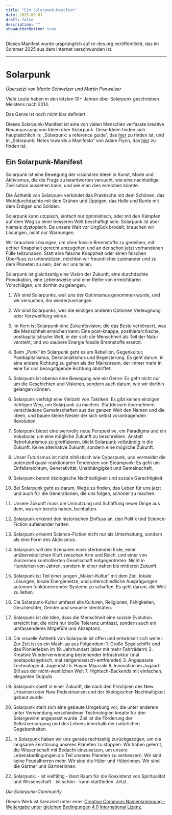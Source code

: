 ```yaml
---
title: "Ein Solarpunk-Manifest"
date: 2025-09-01
draft: false
description: ""
showAuthorBottom: true
---
```


Dieses Manifest wurde ursprünglich auf re-des.org veröffentlicht, das im Sommer 2025 aus dem Internet verschwunden ist.

---

# Solarpunk

_Übersetzt von Martin Schweizer_ _und Martin Ponweiser_

Viele Leute haben in den letzten 10+ Jahren über Solarpunk geschrieben. Meistens nach 2014.

Das Genre ist noch nicht klar definiert.

Dieses Solarpunk-Manifest ist eine von vielen Menschen verfasste kreative Neuanpassung von Ideen über Solarpunk. Diese Ideen finden sich hauptsächlich in: „Solarpunk: a reference guide“, das [hier](https://medium.com/solarpunks/solarpunk-a-reference-guide-8bcf18871965) zu finden ist, und in „Solarpunk: Notes towards a Manifesto“ von Adam Flynn, das [hier](https://hieroglyph.asu.edu/2014/09/solarpunk-notes-toward-a-manifesto/) zu finden ist.

## Ein Solarpunk-Manifest

Solarpunk ist eine Bewegung der visionären Ideen in Kunst, Mode und Aktivismus, die die Frage zu beantworten versucht, wie eine nachhaltige Zivilisation aussehen kann, und wie man dies erreichen könnte.

Die Ästhetik von Solarpunk verbindet das Praktische mit dem Schönen, das Wohldurchdachte mit dem Grünen und Üppigen, das Helle und Bunte mit dem Erdigen und Soliden.

Solarpunk kann utopisch, einfach nur optimistisch, oder mit den Kämpfen auf dem Weg zu einer besseren Welt beschäftigt sein. Solarpunk ist aber niemals dystopisch. Da unsere Welt vor Unglück brodelt, brauchen wir Lösungen, nicht nur Warnungen.

Wir brauchen Lösungen, um ohne fossile Brennstoffe zu gedeihen, mit echter Knappheit gerecht umzugehen und an der schon jetzt vorhandenen Fülle teilzuhaben. Statt eine falsche Knappheit oder einen falschen Überfluss zu unterstützen, möchten wir freundlicher zueinander und zu dem Planeten zu sein, den wir uns teilen.

Solarpunk ist gleichzeitig eine Vision der Zukunft, eine durchdachte Provokation, eine Lebensweise und eine Reihe von erreichbaren Vorschlägen, um dorthin zu gelangen.

1.  Wir sind Solarpunks, weil uns der Optimismus genommen wurde, und wir versuchen, ihn wiederzuerlangen.
    
2.  Wir sind Solarpunks, weil die einzigen anderen Optionen Verleugnung oder Verzweiflung wären.
    
3.  Im Kern ist Solarpunk eine Zukunftsvision, die das Beste verkörpert, was die Menschheit erreichen kann: Eine post-knappe, posthierarchische, postkapitalistische Welt, in der sich die Menschheit als Teil der Natur versteht, und wo saubere Energie fossile Brennstoffe ersetzt.
    
4.  Beim „Punk“ im Solarpunk geht es um Rebellion, Gegenkultur, Postkapitalismus, Dekolonialismus und Begeisterung. Es geht darum, in eine andere Richtung zu gehen als der Mainstream, der immer mehr in eine für uns beängstigende Richtung abdriftet.
    
5.  Solarpunk ist ebenso eine Bewegung wie ein Genre: Es geht nicht nur um die Geschichten und Visionen, sondern auch darum, wie wir dorthin gelangen können.
    
6.  Solarpunk verfolgt eine Vielzahl von Taktiken: Es gibt keinen einzigen richtigen Weg, um Solarpunk zu machen. Stattdessen übernehmen verschiedene Gemeinschaften aus der ganzen Welt den Namen und die Ideen, und bauen kleine Nester der sich selbst vorantragenden Revolution.
    
7.  Solarpunk bietet eine wertvolle neue Perspektive, ein Paradigma und ein Vokabular, um eine mögliche Zukunft zu beschreiben. Anstatt Retrofuturismus zu glorifizieren, blickt Solarpunk vollständig in die Zukunft. Keine alternative Zukunft, sondern eine mögliche Zukunft.
    
8.  Unser Futurismus ist nicht nihilistisch wie Cyberpunk, und vermeidet die potenziell quasi-reaktionären Tendenzen von Steampunk: Es geht um Einfallsreichtum, Generativität, Unabhängigkeit und Gemeinschaft.
    
9.  Solarpunk betont ökologische Nachhaltigkeit und soziale Gerechtigkeit.
    
10.  Bei Solarpunk geht es darum, Wege zu finden, das Leben für uns jetzt und auch für die Generationen, die uns folgen, schöner zu machen.
    
11.  Unsere Zukunft muss die Umnutzung und Schaffung neuer Dinge aus dem, was wir bereits haben, beinhalten.
    
12.  Solarpunk erkennt den historischen Einfluss an, den Politik und Science-Fiction aufeinander hatten.
    
13.  Solarpunk erkennt Science-Fiction nicht nur als Unterhaltung, sondern als eine Form des Aktivismus.
    
14.  Solarpunk will den Szenarien einer sterbenden Erde, einer unüberwindlichen Kluft zwischen Arm und Reich, und einer von Konzernen kontrollierten Gesellschaft entgegentreten. Nicht in Hunderten von Jahren, sondern in einer nahen bis mittleren Zukunft.
    
15.  Solarpunk ist Teil einer jungen „Maker-Kultur“ mit dem Ziel, lokale Lösungen, lokale Energienetze, und unterschiedliche Ausprägungen autonom funktionierender Systeme zu schaffen. Es geht darum, die Welt zu lieben.
    
16.  Die Solarpunk-Kultur umfasst alle Kulturen, Religionen, Fähigkeiten, Geschlechter, Gender und sexuelle Identitäten.
    
17.  Solarpunk ist die Idee, dass die Menschheit eine soziale Evolution erreicht hat, die nicht nur bloße Toleranz umfasst, sondern auch ein umfassenderes Mitgefühl und Akzeptanz.
    
18.  Die visuelle Ästhetik von Solarpunk ist offen und entwickelt sich weiter. Zur Zeit ist es ein Mash-up aus Folgendem: 1. Große Segelschiffe und das Pionierleben im 19. Jahrhundert (aber mit mehr Fahrrädern) 2. Kreative Wiederverwendung bestehender Infrastruktur (mal postapokalyptisch, mal zeitgenössisch-entfremdet) 3. Angepasste Technologie 4. Jugendstil 5. Hayao Miyazaki 6. Innovation im Jugaad-Stil aus der nicht-westlichen Welt 7. Hightech-Backends mit einfachen, eleganten Outputs
    
19.  Solarpunk spielt in einer Zukunft, die nach den Prinzipien des New Urbanism oder New Pedestrianism und der ökologischen Nachhaltigkeit gebaut wurde.
    
20.  Solarpunk stellt sich eine gebaute Umgebung vor, die unter anderem unter Verwendung verschiedener Technologien kreativ für den Solargewinn angepasst wurde. Ziel ist die Förderung der Selbstversorgung und des Lebens innerhalb der natürlichen Gegebenheiten.
    
21.  In Solarpunk haben wir uns gerade rechtzeitig zurückgezogen, um die langsame Zerstörung unseres Planeten zu stoppen. Wir haben gelernt, die Wissenschaft mit Bedacht einzusetzen, um unsere Lebensbedingungen als Teil unseres Planeten zu verbessern. Wir sind keine Feudalherren mehr. Wir sind die Hüter und Hüterinnen. Wir sind die Gärtner und Gärtnerinnen.
    
22.  Solarpunk:
    - ist vielfältig
    - lässt Raum für die Koexistenz von Spiritualität und Wissenschaft
    - ist schön
    - kann stattfinden. Jetzt.
    

_Die Solarpunk-Community_

Dieses Werk ist lizenziert unter einer [Creative Commons Namensnennung – Weitergabe unter gleichen Bedingungen 4.0 International Lizenz](http://creativecommons.org/licenses/by-sa/4.0/).